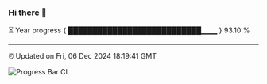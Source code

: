 ### Hi there 👋

⏳ Year progress { ███████████████████████████▁▁▁ } 93.10 %

---

⏰ Updated on Fri, 06 Dec 2024 18:19:41 GMT

![Progress Bar CI](https://github.com/liununu/liununu/workflows/Progress%20Bar%20CI/badge.svg)
